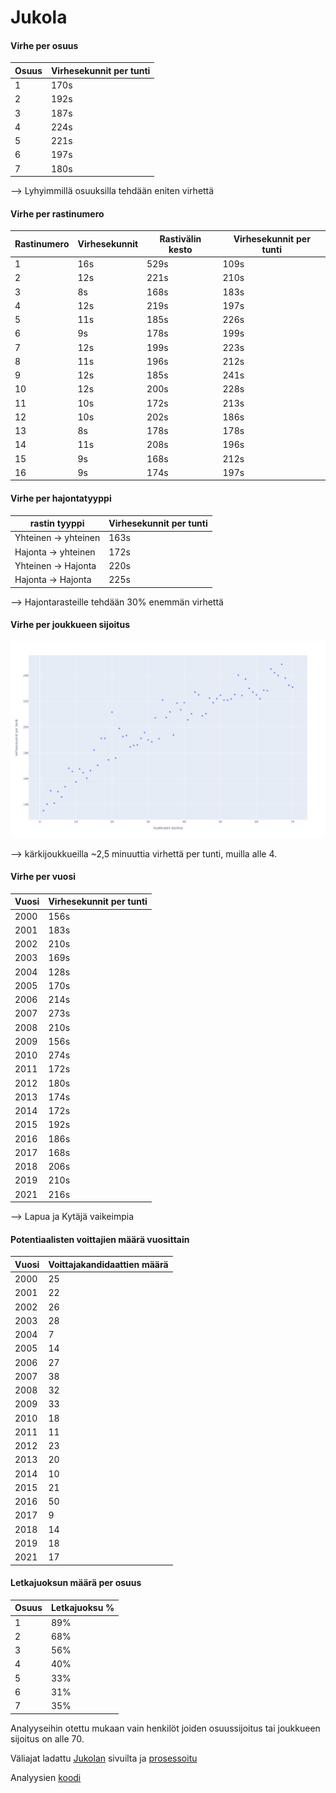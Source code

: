 # Jukola

#### Virhe per osuus
| Osuus  | Virhesekunnit per tunti |
| ------------- | ------------- |
| 1  | 170s  |
| 2  | 192s  |
| 3  | 187s  |
| 4  | 224s  |
| 5  | 221s  |
| 6  | 197s  |
| 7  | 180s  |

--> Lyhyimmillä osuuksilla tehdään eniten virhettä


#### Virhe per rastinumero
| Rastinumero  | Virhesekunnit | Rastivälin kesto | Virhesekunnit per tunti |
| ------------- | ------------- | ------------- | ------------- |
| 1   | 16s  | 529s | 109s |
| 2   | 12s  | 221s | 210s |
| 3   |  8s  | 168s | 183s |
| 4   | 12s  | 219s | 197s |
| 5   | 11s  | 185s | 226s |
| 6   |  9s  | 178s | 199s |
| 7   | 12s  | 199s | 223s |
| 8   | 11s  | 196s | 212s |
| 9   | 12s  | 185s | 241s |
| 10  | 12s  | 200s | 228s |
| 11  | 10s  | 172s | 213s |
| 12  | 10s  | 202s | 186s |
| 13  |  8s  | 178s | 178s |
| 14  | 11s  | 208s | 196s |
| 15  |  9s  | 168s | 212s |
| 16  |  9s  | 174s | 197s |


#### Virhe per hajontatyyppi
| rastin tyyppi  | Virhesekunnit per tunti |
| ------------- | ------------- |
| Yhteinen -> yhteinen | 163s  |
| Hajonta -> yhteinen   | 172s  |
| Yhteinen -> Hajonta   | 220s  |
| Hajonta -> Hajonta   | 225s  |

--> Hajontarasteille tehdään 30% enemmän virhettä


#### Virhe per joukkueen sijoitus
![Virhe per joukkueen sijoitus](https://github.com/senttula/Jukola_analyses/blob/main/mistake_per_team_placement_.png)

--> kärkijoukkueilla ~2,5 minuuttia virhettä per tunti, muilla alle 4.

#### Virhe per vuosi
| Vuosi  | Virhesekunnit per tunti |
| ------------- | ------------- |
| 2000  | 156s  |
| 2001  | 183s  |
| 2002  | 210s  |
| 2003  | 169s  |
| 2004  | 128s  |
| 2005  | 170s  |
| 2006  | 214s  |
| 2007  | 273s  |
| 2008  | 210s  |
| 2009  | 156s  |
| 2010  | 274s  |
| 2011  | 172s  |
| 2012  | 180s  |
| 2013  | 174s  |
| 2014  | 172s  |
| 2015  | 192s  |
| 2016  | 186s  |
| 2017  | 168s  |
| 2018  | 206s  |
| 2019  | 210s  |
| 2021  | 216s  |

--> Lapua ja Kytäjä vaikeimpia


#### Potentiaalisten voittajien määrä vuosittain
| Vuosi  | Voittajakandidaattien määrä |
| ------------- | ------------- |
| 2000  | 25  |
| 2001  | 22  |
| 2002  | 26  |
| 2003  | 28  |
| 2004  |  7  |
| 2005  | 14  |
| 2006  | 27  |
| 2007  | 38  |
| 2008  | 32  |
| 2009  | 33  |
| 2010  | 18  |
| 2011  | 11  |
| 2012  | 23  |
| 2013  | 20  |
| 2014  | 10  |
| 2015  | 21  |
| 2016  | 50  |
| 2017  |  9  |
| 2018  | 14  |
| 2019  | 18  |
| 2021  | 17  |


#### Letkajuoksun määrä per osuus
| Osuus  | Letkajuoksu % |
| ------------- | ------------- |
| 1  | 89% |
| 2  | 68% |
| 3  | 56% |
| 4  | 40% |
| 5  | 33% |
| 6  | 31% |
| 7  | 35% |



Analyyseihin otettu mukaan vain henkilöt joiden osuussijoitus tai joukkueen sijoitus on alle 70.

Väliajat ladattu [Jukolan](https://results.jukola.com/tulokset/fi/) sivuilta ja [prosessoitu](https://github.com/senttula/Jukola_analyses/blob/main/xml_to_csv.py)

Analyysien [koodi](https://github.com/senttula/Jukola_analyses/blob/main/main.py)
